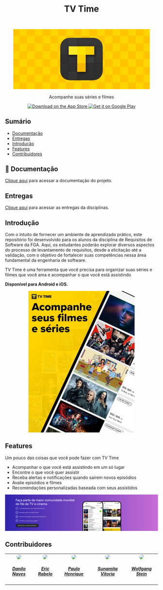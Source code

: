 <h1 align="center"> TV Time </h1> <br>
<p align="center">
  <a href="https://gitpoint.co/">
    <img alt="GitPoint" title="GitPoint" src="./readme/tvtime.jpeg" width="450">
  </a>
</p>

<p align="center">
  Acompanhe suas séries e filmes
</p>

<p align="center">
  <a href="https://itunes.apple.com/us/app/gitpoint/id1251245162?mt=8">
    <img alt="Download on the App Store" title="App Store" src="http://i.imgur.com/0n2zqHD.png" width="140">
  </a>

  <a href="https://play.google.com/store/apps/details?id=com.gitpoint">
    <img alt="Get it on Google Play" title="Google Play" src="http://i.imgur.com/mtGRPuM.png" width="140">
  </a>
</p>


## Sumário

- [Documentação](#Documentação)
- [Entregas](#Entregas)
- [Introdução](#Introdução)
- [Features](#Features)
- [Contribuidores](#Contribuidores)

## 🥗 Documentação

[Clique aqui](https://rabelzx.github.io/REQ-FGA-2024-1/) para acessar a documentação do projeto. 

## Entregas

[Clique aqui](https://rabelzx.github.io/REQ-FGA-2024-1/Entregas/entregas/) para acessar as entregas da disciplinas. 

## Introdução

Com o intuito de fornecer um ambiente de aprendizado prático, este repositório foi desenvolvido para os alunos da disciplina de Requisitos de Software da FGA. Aqui, os estudantes poderão explorar diversos aspectos do processo de levantamento de requisitos, desde a elicitação até a validação, com o objetivo de fortalecer suas competências nessa área fundamental da engenharia de software.

TV Time é uma ferramenta que você precisa para organizar suas séries e filmes que você ama e acompanhar o que você está assistindo

**Disponível para Android e iOS.**

<p align="center">
  <img src = "./readme/tvtime.jpg" width=350>
</p>

## Features

Um pouco das coisas que você pode fazer com TV Time

* Acompanhar o que você está assistindo em um só lugar
* Encontre o que você quer assistir
* Receba alertas e notificações quando saírem novos episódios
* Avalie episódios e filmes
* Recomendações personalizadas baseada com seus assistidos

<p align="center">
  <img src = "./readme/capa.png" width=700>
</p>



## Contribuidores

<center>
<table style="margin-left: auto; margin-right: auto;">
    <tr>
    <td align="center">
            <a href="https://github.com/DaniloNavesS">
                <img style="border-radius: 50%;"         src="https://github.com/DaniloNavesS.png" width="150px;"/>
                <h5 class="text-center">Danilo Naves</h5>
            </a>
        </td>        
        <td align="center">
            <a href="https://github.com/rabelzx">
                <img style="border-radius: 50%;"         src="https://github.com/rabelzx.png" width="150px;"/>
                <h5 class="text-center">Eric Rabelo</h5>
            </a>
        </td>            
         <td align="center">
            <a href="https://github.com/paulomh">
                <img style="border-radius: 50%;"   src="https://github.com/paulomh.png" width="150px;"/>
                <h5 class="text-center">Paulo Henrique</h5>
            </a>
        </td>
        <td align="center">
            <a href="https://github.com/Sunamit">
                <img style="border-radius: 50%;"         src="https://github.com/Sunamit.png" width="150px;"/>
                <h5 class="text-center">Sunamita Vitoria</h5>
            </a>
        </td>
        <td align="center">
            <a href="https://github.com/WolffStein">
                <img style="border-radius: 50%;"         src="https://github.com/WolffStein.png" width="150px;"/>
                <h5 class="text-center">Wolfgang Stein</h5>
        </a>
        </td>
</table>







